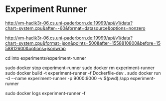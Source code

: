 # Experiment Runner


http://vm-hadik3r-06.cs.uni-paderborn.de:19999/api/v1/data?chart=system.cpu&after=-60&format=datasource&options=nonzero

http://vm-hadik3r-06.cs.uni-paderborn.de:19999/api/v1/data?chart=system.cpu&format=json&points=500&after=1558810800&before=1558812600&options=jsonwrap


cd into experiments/experiment-runner

sudo docker stop experiment-runner
sudo docker rm experiment-runner
sudo docker build -t experiment-runner -f Dockerfile-dev .
sudo docker run -d --name experiment-runner -p 9000:9000 -v $(pwd):/app experiment-runner

sudo docker logs experiment-runner -f